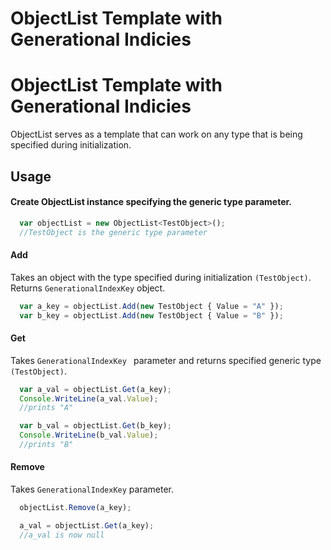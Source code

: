 
# ObjectList Template with Generational Indicies



# ObjectList Template with Generational Indicies
ObjectList serves as a template that can work on any type that is being specified during initialization.


## Usage

#### Create ObjectList instance specifying the generic type parameter.

```javascript
  var objectList = new ObjectList<TestObject>();
  //TestObject is the generic type parameter
```

#### Add
Takes an object with the type specified during initialization `(TestObject)`.
Returns `GenerationalIndexKey` object.
```javascript
  var a_key = objectList.Add(new TestObject { Value = "A" });
  var b_key = objectList.Add(new TestObject { Value = "B" });
```

#### Get
Takes `GenerationalIndexKey ` parameter and returns specified generic type `(TestObject)`.
```javascript
  var a_val = objectList.Get(a_key);
  Console.WriteLine(a_val.Value);
  //prints "A"

  var b_val = objectList.Get(b_key);
  Console.WriteLine(b_val.Value);
  //prints "B"
```

#### Remove
Takes `GenerationalIndexKey` parameter.
```javascript
  objectList.Remove(a_key);

  a_val = objectList.Get(a_key);
  //a_val is now null
```
  

